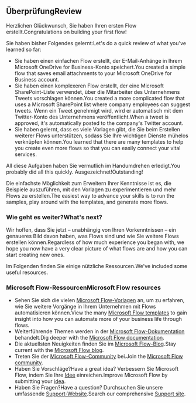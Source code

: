 ## <a name="review"></a><span data-ttu-id="72dad-101">Überprüfung</span><span class="sxs-lookup"><span data-stu-id="72dad-101">Review</span></span>
<span data-ttu-id="72dad-102">Herzlichen Glückwunsch, Sie haben Ihren ersten Flow erstellt.</span><span class="sxs-lookup"><span data-stu-id="72dad-102">Congratulations on building your first flow!</span></span> 

<span data-ttu-id="72dad-103">Sie haben bisher Folgendes gelernt:</span><span class="sxs-lookup"><span data-stu-id="72dad-103">Let's do a quick review of what you've learned so far:</span></span>

- <span data-ttu-id="72dad-104">Sie haben einen einfachen Flow erstellt, der E-Mail-Anhänge in Ihrem Microsoft OneDrive for Business-Konto speichert.</span><span class="sxs-lookup"><span data-stu-id="72dad-104">You created a simple flow that saves email attachments to your Microsoft OneDrive for Business account.</span></span>
- <span data-ttu-id="72dad-105">Sie haben einen komplexeren Flow erstellt, der eine Microsoft SharePoint-Liste verwendet, über die Mitarbeiter des Unternehmens Tweets vorschlagen können.</span><span class="sxs-lookup"><span data-stu-id="72dad-105">You created a more complicated flow that uses a Microsoft SharePoint list where company employees can suggest tweets.</span></span> <span data-ttu-id="72dad-106">Wenn ein Tweet genehmigt wird, wird er automatisch mit dem Twitter-Konto des Unternehmens veröffentlicht.</span><span class="sxs-lookup"><span data-stu-id="72dad-106">When a tweet is approved, it's automatically posted to the company's Twitter account.</span></span>
- <span data-ttu-id="72dad-107">Sie haben gelernt, dass es viele Vorlagen gibt, die Sie beim Erstellen weiterer Flows unterstützen, sodass Sie Ihre wichtigen Dienste mühelos verknüpfen können.</span><span class="sxs-lookup"><span data-stu-id="72dad-107">You learned that there are many templates to help you create even more flows so that you can easily connect your vital services.</span></span>

<span data-ttu-id="72dad-108">All diese Aufgaben haben Sie vermutlich im Handumdrehen erledigt.</span><span class="sxs-lookup"><span data-stu-id="72dad-108">You probably did all this quickly.</span></span> <span data-ttu-id="72dad-109">Ausgezeichnet!</span><span class="sxs-lookup"><span data-stu-id="72dad-109">Outstanding!</span></span>

<span data-ttu-id="72dad-110">Die einfachste Möglichkeit zum Erweitern Ihrer Kenntnisse ist es, die Beispiele auszuführen, mit den Vorlagen zu experimentieren und mehr Flows zu erstellen.</span><span class="sxs-lookup"><span data-stu-id="72dad-110">The easiest way to advance your skills is to run the samples, play around with the templates, and generate more flows.</span></span>

### <a name="whats-next"></a><span data-ttu-id="72dad-111">Wie geht es weiter?</span><span class="sxs-lookup"><span data-stu-id="72dad-111">What's next?</span></span>
<span data-ttu-id="72dad-112">Wir hoffen, dass Sie jetzt – unabhängig von Ihren Vorkenntnissen – ein genaueres Bild davon haben, was Flows sind und wie Sie weitere Flows erstellen können.</span><span class="sxs-lookup"><span data-stu-id="72dad-112">Regardless of how much experience you began with, we hope you now have a very clear picture of what flows are and how you can start creating new ones.</span></span>

<span data-ttu-id="72dad-113">Im Folgenden finden Sie einige nützliche Ressourcen.</span><span class="sxs-lookup"><span data-stu-id="72dad-113">We've included some useful resources.</span></span>

### <a name="microsoft-flow-resources"></a><span data-ttu-id="72dad-114">Microsoft Flow-Ressourcen</span><span class="sxs-lookup"><span data-stu-id="72dad-114">Microsoft Flow resources</span></span>
- <span data-ttu-id="72dad-115">Sehen Sie sich die vielen [Microsoft Flow-Vorlagen](https://preview.flow.microsoft.com/en-us/templates/) an, um zu erfahren, wie Sie weitere Vorgänge in Ihrem Unternehmen mit Flows automatisieren können.</span><span class="sxs-lookup"><span data-stu-id="72dad-115">View the many [Microsoft Flow templates](https://preview.flow.microsoft.com/en-us/templates/) to gain insight into how you can automate more of your business life through flows.</span></span>
- <span data-ttu-id="72dad-116">Weiterführende Themen werden in der [Microsoft Flow-Dokumentation](https://docs.microsoft.com/en-us/flow/) behandelt.</span><span class="sxs-lookup"><span data-stu-id="72dad-116">Dig deeper with the [Microsoft Flow documentation](https://docs.microsoft.com/en-us/flow/).</span></span>
- <span data-ttu-id="72dad-117">Die aktuellsten Neuigkeiten finden Sie im [Microsoft Flow-Blog](https://preview.flow.microsoft.com/en-us/blog/).</span><span class="sxs-lookup"><span data-stu-id="72dad-117">Stay current with the [Microsoft Flow blog](https://preview.flow.microsoft.com/en-us/blog/).</span></span>
- <span data-ttu-id="72dad-118">Treten Sie der [Microsoft Flow-Community](https://powerusers.microsoft.com/t5/Microsoft-Flow-Community/ct-p/FlowCommunity) bei.</span><span class="sxs-lookup"><span data-stu-id="72dad-118">Join the [Microsoft Flow community](https://powerusers.microsoft.com/t5/Microsoft-Flow-Community/ct-p/FlowCommunity).</span></span>
- <span data-ttu-id="72dad-119">Haben Sie Vorschläge?</span><span class="sxs-lookup"><span data-stu-id="72dad-119">Have a great idea?</span></span> <span data-ttu-id="72dad-120">Verbessern Sie Microsoft Flow, indem Sie Ihre [Idee](https://powerusers.microsoft.com/t5/Flow-Ideas/idb-p/FlowIdeas) einreichen.</span><span class="sxs-lookup"><span data-stu-id="72dad-120">Improve Microsoft Flow by submitting your [idea](https://powerusers.microsoft.com/t5/Flow-Ideas/idb-p/FlowIdeas).</span></span>
- <span data-ttu-id="72dad-121">Haben Sie Fragen?</span><span class="sxs-lookup"><span data-stu-id="72dad-121">Have a question?</span></span> <span data-ttu-id="72dad-122">Durchsuchen Sie unsere umfassende [Support-Website](https://flow.microsoft.com/en-us/support/).</span><span class="sxs-lookup"><span data-stu-id="72dad-122">Search our comprehensive [Support site](https://flow.microsoft.com/en-us/support/).</span></span>
